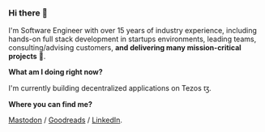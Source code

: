 ### Hi there 👋

I'm Software Engineer with over 15 years of industry experience, including hands-on full stack development in startups environments, leading teams, consulting/advising customers, **and delivering many mission-critical projects** 🚀.

**What am I doing right now?** 

I'm currently building decentralized applications on Tezos ꜩ.

**Where you can find me?**

<a rel="me" href="https://0xff.social/@d">Mastodon</a> / <a href="https://www.goodreads.com/user/show/46795449-diego-peralta">Goodreads</a> / <a href="https://ar.linkedin.com/in/dperalta">LinkedIn</a>.
